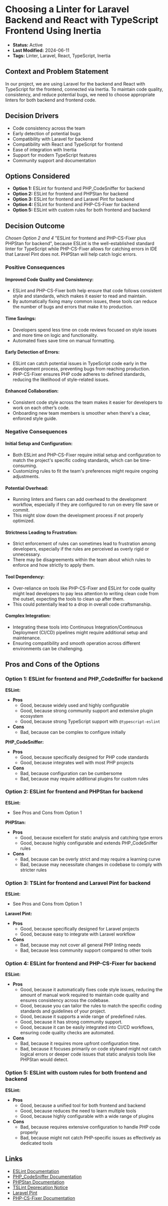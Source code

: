 # Choosing a Linter for Laravel Backend and React with TypeScript Frontend Using Inertia

- **Status:** Active
- **Last Modified:** 2024-06-11
- **Tags:** Linter, Laravel, React, TypeScript, Inertia

## Context and Problem Statement

In our project, we are using Laravel for the backend and React with TypeScript for the frontend, connected via Inertia. To maintain code quality, consistency, and reduce potential bugs, we need to choose appropriate linters for both backend and frontend code.

## Decision Drivers

- Code consistency across the team
- Early detection of potential bugs
- Compatibility with Laravel for backend
- Compatibility with React and TypeScript for frontend
- Ease of integration with Inertia
- Support for modern TypeScript features
- Community support and documentation

## Options Considered

- **Option 1:** ESLint for frontend and PHP_CodeSniffer for backend
- **Option 2:** ESLint for frontend and PHPStan for backend
- **Option 3:** ESLint for frontend and Laravel Pint for backend
- **Option 4:** ESLint for frontend and PHP-CS-Fixer for backend
- **Option 5:** ESLint with custom rules for both frontend and backend

## Decision Outcome

*Chosen Option 2 and 4* "ESLint for frontend and PHP-CS-Fixer plus PHPStan for backend", because ESLint is the well-established standard linter for TypeScript while PHP-CS-Fixer allows for catching errors in IDE that Laravel Pint does not. PHPStan will help catch logic errors.

### Positive Consequences

#### Improved Code Quality and Consistency:

- ESLint and PHP-CS-Fixer both help ensure that code follows consistent style and standards, which makes it easier to read and maintain.
- By automatically fixing many common issues, these tools can reduce the number of bugs and errors that make it to production.

#### Time Savings:

- Developers spend less time on code reviews focused on style issues and more time on logic and functionality.
- Automated fixes save time on manual formatting.

#### Early Detection of Errors:

- ESLint can catch potential issues in TypeScript code early in the development process, preventing bugs from reaching production.
- PHP-CS-Fixer ensures PHP code adheres to defined standards, reducing the likelihood of style-related issues.

#### Enhanced Collaboration:

- Consistent code style across the team makes it easier for developers to work on each other’s code.
- Onboarding new team members is smoother when there's a clear, enforced style guide.

### Negative Consequences

#### Initial Setup and Configuration:

- Both ESLint and PHP-CS-Fixer require initial setup and configuration to match the project's specific coding standards, which can be time-consuming.
- Customizing rules to fit the team's preferences might require ongoing adjustments.

#### Potential Overhead:

- Running linters and fixers can add overhead to the development workflow, especially if they are configured to run on every file save or commit.
- This might slow down the development process if not properly optimized.

#### Strictness Leading to Frustration:

- Strict enforcement of rules can sometimes lead to frustration among developers, especially if the rules are perceived as overly rigid or unnecessary.
- There may be disagreements within the team about which rules to enforce and how strictly to apply them.

#### Tool Dependency:

- Over-reliance on tools like PHP-CS-Fixer and ESLint for code quality might lead developers to pay less attention to writing clean code from the outset, expecting the tools to clean up after them.
- This could potentially lead to a drop in overall code craftsmanship.

#### Complex Integration:

- Integrating these tools into Continuous Integration/Continuous Deployment (CI/CD) pipelines might require additional setup and maintenance.
- Ensuring compatibility and smooth operation across different environments can be challenging.

## Pros and Cons of the Options

### Option 1: ESLint for frontend and PHP_CodeSniffer for backend

**ESLint:**

- **Pros**
  - Good, because widely used and highly configurable
  - Good, because strong community support and extensive plugin ecosystem
  - Good, because strong TypeScript support with `@typescript-eslint`
- **Cons**
  - Bad, because can be complex to configure initially

**PHP_CodeSniffer:**

- **Pros**
  - Good, because specifically designed for PHP code standards
  - Good, because integrates well with most PHP projects
- **Cons**
  - Bad, because configuration can be cumbersome
  - Bad, because may require additional plugins for custom rules

### Option 2: ESLint for frontend and PHPStan for backend

**ESLint:**

- See Pros and Cons from Option 1

**PHPStan:**

- **Pros**
  - Good, because excellent for static analysis and catching type errors
  - Good, because highly configurable and extends PHP_CodeSniffer rules
- **Cons**
  - Bad, because can be overly strict and may require a learning curve
  - Bad, because may necessitate changes in codebase to comply with stricter rules

### Option 3: TSLint for frontend and Laravel Pint for backend

**ESLint:**

- See Pros and Cons from Option 1

**Laravel Pint:**

- **Pros**
  - Good, because specifically designed for Laravel projects
  - Good, because easy to integrate with Laravel workflow
- **Cons**
  - Bad, because may not cover all general PHP linting needs
  - Bad, because less community support compared to other tools

### Option 4: ESLint for frontend and PHP-CS-Fixer for backend

**ESLint:**

- **Pros**
  - Good, because it automatically fixes code style issues, reducing the amount of manual work required to maintain code quality and ensures consistency across the codebase.
  - Good, because you can tailor the rules to match the specific coding standards and guidelines of your project.
  - Good, because it supports a wide range of predefined rules.
  - Good, because it has strong community support.
  - Good, because it can be easily integrated into CI/CD workflows, ensuring code quality checks are automated.
- **Cons**
  - Bad, because it requires more upfront configuration time.
  - Bad, because it focuses primarily on code styleand might not catch logical errors or deeper code issues that static analysis tools like PHPStan would detect.

### Option 5: ESLint with custom rules for both frontend and backend

**ESLint:**

- **Pros**
  - Good, because a unified tool for both frontend and backend
  - Good, because reduces the need to learn multiple tools
  - Good, because highly configurable with a wide range of plugins
- **Cons**
  - Bad, because requires extensive configuration to handle PHP code properly
  - Bad, because might not catch PHP-specific issues as effectively as dedicated tools

## Links

- [ESLint Documentation](https://eslint.org/docs/user-guide/getting-started)
- [PHP_CodeSniffer Documentation](https://github.com/squizlabs/PHP_CodeSniffer)
- [PHPStan Documentation](https://phpstan.org/user-guide/getting-started)
- [TSLint Deprecation Notice](https://github.com/palantir/tslint)
- [Laravel Pint](https://laravel.com/docs/9.x/pint)
- [PHP-CS-Fixer Documentation](https://cs.symfony.com/doc/rules/index.html)